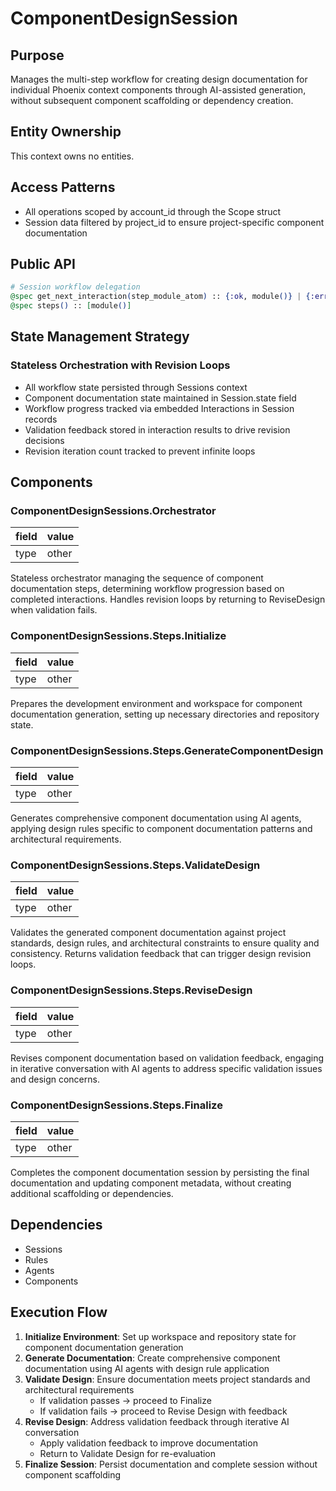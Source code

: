 # ComponentDesignSession

## Purpose
Manages the multi-step workflow for creating design documentation for individual Phoenix context components through AI-assisted generation, without subsequent component scaffolding or dependency creation.

## Entity Ownership

This context owns no entities.

## Access Patterns
- All operations scoped by account_id through the Scope struct
- Session data filtered by project_id to ensure project-specific component documentation

## Public API
```elixir
# Session workflow delegation
@spec get_next_interaction(step_module_atom) :: {:ok, module()} | {:error, :session_complete | :invalid_interaction}
@spec steps() :: [module()]
```

## State Management Strategy
### Stateless Orchestration with Revision Loops
- All workflow state persisted through Sessions context
- Component documentation state maintained in Session.state field
- Workflow progress tracked via embedded Interactions in Session records
- Validation feedback stored in interaction results to drive revision decisions
- Revision iteration count tracked to prevent infinite loops

## Components
### ComponentDesignSessions.Orchestrator

| field | value |
| ----- | ----- |
| type  | other |

Stateless orchestrator managing the sequence of component documentation steps, determining workflow progression based on completed interactions. Handles revision loops by returning to ReviseDesign when validation fails.

### ComponentDesignSessions.Steps.Initialize

| field | value |
| ----- | ----- |
| type  | other |

Prepares the development environment and workspace for component documentation generation, setting up necessary directories and repository state.

### ComponentDesignSessions.Steps.GenerateComponentDesign

| field | value |
| ----- | ----- |
| type  | other |

Generates comprehensive component documentation using AI agents, applying design rules specific to component documentation patterns and architectural requirements.

### ComponentDesignSessions.Steps.ValidateDesign

| field | value |
| ----- | ----- |
| type  | other |

Validates the generated component documentation against project standards, design rules, and architectural constraints to ensure quality and consistency. Returns validation feedback that can trigger design revision loops.

### ComponentDesignSessions.Steps.ReviseDesign

| field | value |
| ----- | ----- |
| type  | other |

Revises component documentation based on validation feedback, engaging in iterative conversation with AI agents to address specific validation issues and design concerns.

### ComponentDesignSessions.Steps.Finalize

| field | value |
| ----- | ----- |
| type  | other |

Completes the component documentation session by persisting the final documentation and updating component metadata, without creating additional scaffolding or dependencies.

## Dependencies
- Sessions
- Rules
- Agents
- Components

## Execution Flow
1. **Initialize Environment**: Set up workspace and repository state for component documentation generation
2. **Generate Documentation**: Create comprehensive component documentation using AI agents with design rule application
3. **Validate Design**: Ensure documentation meets project standards and architectural requirements
   - If validation passes → proceed to Finalize
   - If validation fails → proceed to Revise Design with feedback
4. **Revise Design**: Address validation feedback through iterative AI conversation
   - Apply validation feedback to improve documentation
   - Return to Validate Design for re-evaluation
5. **Finalize Session**: Persist documentation and complete session without component scaffolding